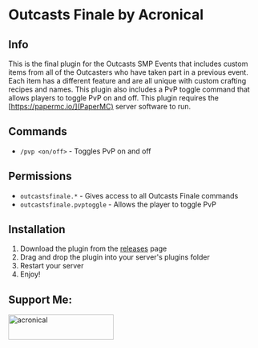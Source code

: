 # Outcasts Finale by Acronical

## Info
This is the final plugin for the Outcasts SMP Events that includes custom items from all of the Outcasters who have taken part in a previous event. Each item has a different feature and are all unique with custom crafting recipes and names. This plugin also includes a PvP toggle command that allows players to toggle PvP on and off. This plugin requires the [https://papermc.io/](PaperMC) server software to run.

## Commands
- `/pvp <on/off>` - Toggles PvP on and off

## Permissions
- `outcastsfinale.*` - Gives access to all Outcasts Finale commands
- `outcastsfinale.pvptoggle` - Allows the player to toggle PvP

## Installation
1. Download the plugin from the [releases](https://www.github.com/OutcastsEvents/OutcastsFinale/releases/tags/Stable) page
2. Drag and drop the plugin into your server's plugins folder
3. Restart your server
4. Enjoy!

## Support Me:
<p><a href="https://ko-fi.com/acronical"><img align="left" src="https://cdn.ko-fi.com/cdn/kofi3.png?v=3" height="50" width="210" alt="acronical"/></a></p><br><br>
